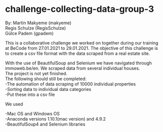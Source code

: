 # challenge-collecting-data-group-3

By: Martin Makyeme (makyeme)  
    Regis Schulze (RegisSchulze)  
    Gülce Padem (gpadem)  

This is a collaborative challenge we worked on together during our training at BeCode from 27.01.2021 to 29.01.2021.
The objective of this challenge is to create a csv file format with the data scraped from a real estate site.

With the use of BeautifulSoup and Selenium we have navigated through immoweb.be/en.
We scraped data from several individual houses.  
The project is not yet finished.  
The following should still be completed:  
-The automation of data scraping of 10000 individual properties  
-Sorting data to individual data categories  
-Put these into a csv file  

We used  

-Mac OS and Windows OS  
-Anaconda versions 1.10.1(mac version) and 4.9.2  
-BeautifulSoup4 and Selenium libraries
